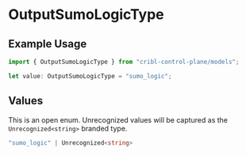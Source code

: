 # OutputSumoLogicType

## Example Usage

```typescript
import { OutputSumoLogicType } from "cribl-control-plane/models";

let value: OutputSumoLogicType = "sumo_logic";
```

## Values

This is an open enum. Unrecognized values will be captured as the `Unrecognized<string>` branded type.

```typescript
"sumo_logic" | Unrecognized<string>
```